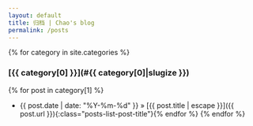 ```yaml
---
layout: default
title: 归档 | Chao's blog
permalink: /posts
---
```


{% for category in site.categories %}
### [{{ category[0] }}](#{{ category[0]|slugize }})
  {% for post in category[1] %}
- <span class="posts-list-post-date">{{ post.date | date: "%Y-%m-%d" }}</span> »
  [{{ post.title | escape }}]({{ post.url }}){:class="posts-list-post-title"}{% endfor %}
{% endfor %}
